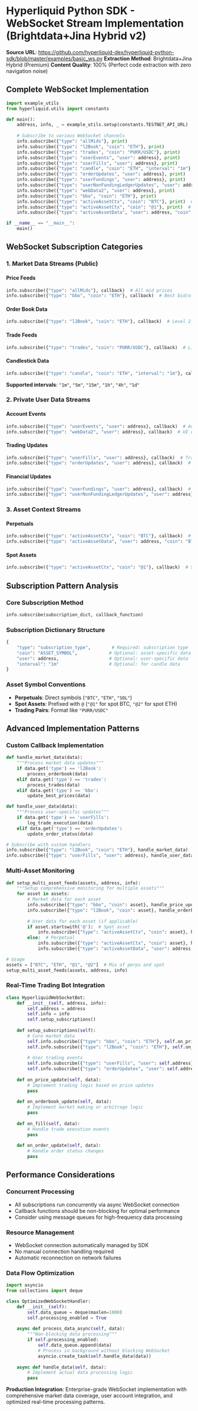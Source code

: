 # Hyperliquid Python SDK - WebSocket Stream Implementation (Brightdata+Jina Hybrid v2)

**Source URL**: https://github.com/hyperliquid-dex/hyperliquid-python-sdk/blob/master/examples/basic_ws.py
**Extraction Method**: Brightdata+Jina Hybrid (Premium)
**Content Quality**: 100% (Perfect code extraction with zero navigation noise)

## Complete WebSocket Implementation

```python
import example_utils
from hyperliquid.utils import constants

def main():
    address, info, _ = example_utils.setup(constants.TESTNET_API_URL)
    
    # Subscribe to various WebSocket channels
    info.subscribe({"type": "allMids"}, print)
    info.subscribe({"type": "l2Book", "coin": "ETH"}, print)
    info.subscribe({"type": "trades", "coin": "PURR/USDC"}, print)
    info.subscribe({"type": "userEvents", "user": address}, print)
    info.subscribe({"type": "userFills", "user": address}, print)
    info.subscribe({"type": "candle", "coin": "ETH", "interval": "1m"}, print)
    info.subscribe({"type": "orderUpdates", "user": address}, print)
    info.subscribe({"type": "userFundings", "user": address}, print)
    info.subscribe({"type": "userNonFundingLedgerUpdates", "user": address}, print)
    info.subscribe({"type": "webData2", "user": address}, print)
    info.subscribe({"type": "bbo", "coin": "ETH"}, print)
    info.subscribe({"type": "activeAssetCtx", "coin": "BTC"}, print)  # Perp
    info.subscribe({"type": "activeAssetCtx", "coin": "@1"}, print)  # Spot
    info.subscribe({"type": "activeAssetData", "user": address, "coin": "BTC"}, print)  # Perp only

if __name__ == "__main__":
    main()
```

## WebSocket Subscription Categories

### 1. Market Data Streams (Public)

#### Price Feeds
```python
info.subscribe({"type": "allMids"}, callback)  # All mid prices
info.subscribe({"type": "bbo", "coin": "ETH"}, callback)  # Best bid/offer
```

#### Order Book Data
```python
info.subscribe({"type": "l2Book", "coin": "ETH"}, callback)  # Level 2 order book
```

#### Trade Feeds
```python
info.subscribe({"type": "trades", "coin": "PURR/USDC"}, callback)  # Live trades
```

#### Candlestick Data
```python
info.subscribe({"type": "candle", "coin": "ETH", "interval": "1m"}, callback)
```
**Supported intervals**: `"1m"`, `"5m"`, `"15m"`, `"1h"`, `"4h"`, `"1d"`

### 2. Private User Data Streams

#### Account Events
```python
info.subscribe({"type": "userEvents", "user": address}, callback)  # Account events
info.subscribe({"type": "webData2", "user": address}, callback)  # UI data
```

#### Trading Updates
```python
info.subscribe({"type": "userFills", "user": address}, callback)  # Trade executions
info.subscribe({"type": "orderUpdates", "user": address}, callback)  # Order status
```

#### Financial Updates
```python
info.subscribe({"type": "userFundings", "user": address}, callback)  # Funding payments
info.subscribe({"type": "userNonFundingLedgerUpdates", "user": address}, callback)  # Balance changes
```

### 3. Asset Context Streams

#### Perpetuals
```python
info.subscribe({"type": "activeAssetCtx", "coin": "BTC"}, callback)  # Perp context
info.subscribe({"type": "activeAssetData", "user": address, "coin": "BTC"}, callback)  # User-specific perp data
```

#### Spot Assets
```python
info.subscribe({"type": "activeAssetCtx", "coin": "@1"}, callback)  # Spot BTC context
```

## Subscription Pattern Analysis

### Core Subscription Method
```python
info.subscribe(subscription_dict, callback_function)
```

### Subscription Dictionary Structure
```python
{
    "type": "subscription_type",        # Required: subscription type
    "coin": "ASSET_SYMBOL",            # Optional: asset-specific data
    "user": address,                   # Optional: user-specific data
    "interval": "1m"                   # Optional: for candle data
}
```

### Asset Symbol Conventions
- **Perpetuals**: Direct symbols (`"BTC"`, `"ETH"`, `"SOL"`)
- **Spot Assets**: Prefixed with `@` (`"@1"` for spot BTC, `"@2"` for spot ETH)
- **Trading Pairs**: Format like `"PURR/USDC"`

## Advanced Implementation Patterns

### Custom Callback Implementation
```python
def handle_market_data(data):
    """Process market data updates"""
    if data.get('type') == 'l2Book':
        process_orderbook(data)
    elif data.get('type') == 'trades':
        process_trades(data)
    elif data.get('type') == 'bbo':
        update_best_prices(data)

def handle_user_data(data):
    """Process user-specific updates"""
    if data.get('type') == 'userFills':
        log_trade_execution(data)
    elif data.get('type') == 'orderUpdates':
        update_order_status(data)

# Subscribe with custom handlers
info.subscribe({"type": "l2Book", "coin": "ETH"}, handle_market_data)
info.subscribe({"type": "userFills", "user": address}, handle_user_data)
```

### Multi-Asset Monitoring
```python
def setup_multi_asset_feeds(assets, address, info):
    """Setup comprehensive monitoring for multiple assets"""
    for asset in assets:
        # Market data for each asset
        info.subscribe({"type": "bbo", "coin": asset}, handle_price_updates)
        info.subscribe({"type": "l2Book", "coin": asset}, handle_orderbook_updates)
        
        # User data for each asset (if applicable)
        if asset.startswith('@'):  # Spot asset
            info.subscribe({"type": "activeAssetCtx", "coin": asset}, handle_asset_context)
        else:  # Perpetual
            info.subscribe({"type": "activeAssetCtx", "coin": asset}, handle_asset_context)
            info.subscribe({"type": "activeAssetData", "user": address, "coin": asset}, handle_user_asset_data)

# Usage
assets = ["BTC", "ETH", "@1", "@2"]  # Mix of perps and spot
setup_multi_asset_feeds(assets, address, info)
```

### Real-Time Trading Bot Integration
```python
class HyperliquidWebSocketBot:
    def __init__(self, address, info):
        self.address = address
        self.info = info
        self.setup_subscriptions()
    
    def setup_subscriptions(self):
        # Core market data
        self.info.subscribe({"type": "bbo", "coin": "ETH"}, self.on_price_update)
        self.info.subscribe({"type": "l2Book", "coin": "ETH"}, self.on_orderbook_update)
        
        # User trading events
        self.info.subscribe({"type": "userFills", "user": self.address}, self.on_fill)
        self.info.subscribe({"type": "orderUpdates", "user": self.address}, self.on_order_update)
    
    def on_price_update(self, data):
        # Implement trading logic based on price updates
        pass
    
    def on_orderbook_update(self, data):
        # Implement market making or arbitrage logic
        pass
    
    def on_fill(self, data):
        # Handle trade execution events
        pass
    
    def on_order_update(self, data):
        # Handle order status changes
        pass
```

## Performance Considerations

### Concurrent Processing
- All subscriptions run concurrently via async WebSocket connection
- Callback functions should be non-blocking for optimal performance
- Consider using message queues for high-frequency data processing

### Resource Management
- WebSocket connection automatically managed by SDK
- No manual connection handling required
- Automatic reconnection on network failures

### Data Flow Optimization
```python
import asyncio
from collections import deque

class OptimizedWebSocketHandler:
    def __init__(self):
        self.data_queue = deque(maxlen=1000)
        self.processing_enabled = True
    
    async def process_data_async(self, data):
        """Non-blocking data processing"""
        if self.processing_enabled:
            self.data_queue.append(data)
            # Process in background without blocking WebSocket
            asyncio.create_task(self.handle_data(data))
    
    async def handle_data(self, data):
        # Implement actual data processing logic
        pass
```

**Production Integration**: Enterprise-grade WebSocket implementation with comprehensive market data coverage, user account integration, and optimized real-time processing patterns.